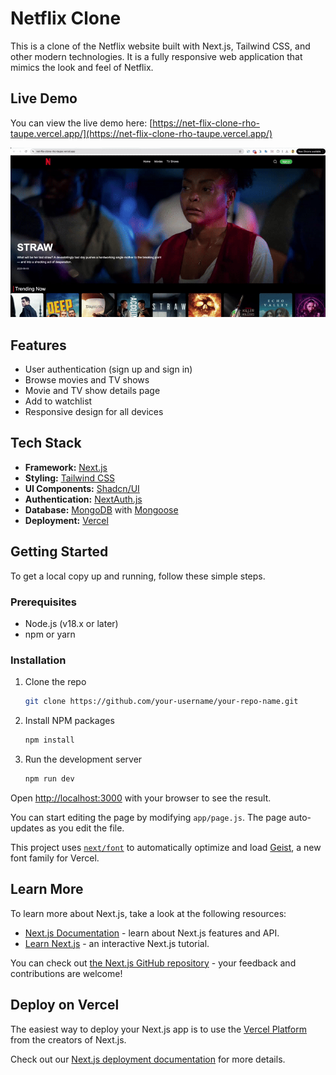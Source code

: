 # Netflix Clone

This is a clone of the Netflix website built with Next.js, Tailwind CSS, and other modern technologies. It is a fully responsive web application that mimics the look and feel of Netflix.

## Live Demo

You can view the live demo here: [https://net-flix-clone-rho-taupe.vercel.app/](https://net-flix-clone-rho-taupe.vercel.app/)

![Live Demo](live.gif)

## Features

- User authentication (sign up and sign in)
- Browse movies and TV shows
- Movie and TV show details page
- Add to watchlist
- Responsive design for all devices

## Tech Stack

- **Framework:** [Next.js](https://nextjs.org/)
- **Styling:** [Tailwind CSS](https://tailwindcss.com/)
- **UI Components:** [Shadcn/UI](https://ui.shadcn.com/)
- **Authentication:** [NextAuth.js](https://next-auth.js.org/)
- **Database:** [MongoDB](https://www.mongodb.com/) with [Mongoose](https://mongoosejs.com/)
- **Deployment:** [Vercel](https://vercel.com/)

## Getting Started

To get a local copy up and running, follow these simple steps.

### Prerequisites

- Node.js (v18.x or later)
- npm or yarn

### Installation

1.  Clone the repo
    ```sh
    git clone https://github.com/your-username/your-repo-name.git
    ```
2.  Install NPM packages
    ```sh
    npm install
    ```
3.  Run the development server
    ```sh
    npm run dev
    ```

Open [http://localhost:3000](http://localhost:3000) with your browser to see the result.

You can start editing the page by modifying `app/page.js`. The page auto-updates as you edit the file.

This project uses [`next/font`](https://nextjs.org/docs/app/building-your-application/optimizing/fonts) to automatically optimize and load [Geist](https://vercel.com/font), a new font family for Vercel.

## Learn More

To learn more about Next.js, take a look at the following resources:

- [Next.js Documentation](https://nextjs.org/docs) - learn about Next.js features and API.
- [Learn Next.js](https://nextjs.org/learn) - an interactive Next.js tutorial.

You can check out [the Next.js GitHub repository](https://github.com/vercel/next.js) - your feedback and contributions are welcome!

## Deploy on Vercel

The easiest way to deploy your Next.js app is to use the [Vercel Platform](https://vercel.com/new?utm_medium=default-template&filter=next.js&utm_source=create-next-app&utm_campaign=create-next-app-readme) from the creators of Next.js.

Check out our [Next.js deployment documentation](https://nextjs.org/docs/app/building-your-application/deploying) for more details.
